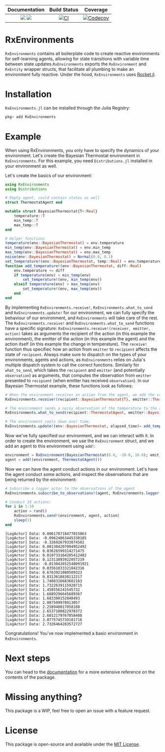| **Documentation**                                                         | **Build Status**                 | **Coverage**                       |
|:-------------------------------------------------------------------------:|:--------------------------------:|:----------------------------------:|
| [![][docs-stable-img]][docs-stable-url] [![][docs-dev-img]][docs-dev-url] | [![CI][ci-img]][ci-url]         | [![Codecov][codecov-img]][codecov-url] |


[docs-dev-img]: https://img.shields.io/badge/docs-dev-blue.svg
[docs-dev-url]: https://biaslab.github.io/RxEnvironments.jl/dev

[docs-stable-img]: https://img.shields.io/badge/docs-stable-blue.svg
[docs-stable-url]: https://biaslab.github.io/RxEnvironments.jl/stable

[ci-img]: https://github.com/biaslab/RxEnvironments.jl/actions/workflows/CI.yml/badge.svg?branch=main
[ci-url]: https://github.com/biaslab/RxEnvironments.jl/actions/workflows/CI.yml?query=branch%3Amain

[codecov-img]: https://codecov.io/gh/biaslab/RxEnvironments.jl/graph/badge.svg?token=CxR2jysX7Z
[codecov-url]: https://codecov.io/gh/biaslab/RxEnvironments.jl?branch=main

# RxEnvironments

`RxEnvironments` contains all boilerplate code to create reactive environments for self-learning agents, allowing for state transitions with variable time between state updates.`RxEnvironments` exports the `RxEnvironment` and `RxEntity` wrapper structs, that facilitate all plumbing to make an environment fully reactive. Under the hood, `RxEnvironments` uses [Rocket.jl](https://www.github.com/biaslab/Rocket.jl).

# Installation
`RxEnvironments.jl` can be installed through the Julia Registry:
```bash
pkg> add RxEnvironments
```
# Example

When using RxEnvironments, you only have to specify the dynamics of your environment. Let's create the Bayesian Thermostat environment in `RxEnvironments`. For this example, you need `Distributions.jl` installed in your environment as well. 

Let's create the basics of our environment:

```julia
using RxEnvironments
using Distributions

# Empty agent, could contain states as well
struct ThermostatAgent end

mutable struct BayesianThermostat{T<:Real}
    temperature::T
    min_temp::T
    max_temp::T
end

# Helper functions
temperature(env::BayesianThermostat) = env.temperature
min_temp(env::BayesianThermostat) = env.min_temp
max_temp(env::BayesianThermostat) = env.max_temp
noise(env::BayesianThermostat) = Normal(0.0, 0.1)
set_temperature!(env::BayesianThermostat, temp::Real) = env.temperature = temp
function add_temperature!(env::BayesianThermostat, diff::Real) 
    env.temperature += diff
    if temperature(env) < min_temp(env)
        set_temperature!(env, min_temp(env))
    elseif temperature(env) > max_temp(env)
        set_temperature!(env, max_temp(env))
    end
end
```

By implementing `RxEnvironments.receive!`, `RxEnvironments.what_to_send` and `RxEnvironments.update!` for our environment, we can fully specify the behaviour of our environment, and `RxEnvironments` will take care of the rest. The `RxEnvironments.receive!` and `RxEnvironments.what_to_send` functions have a specific signature: `RxEnvironments.receive!(receiver, emitter, action)` takes as arguments the recipient of the action (in this example the environment), the emitter of the action (in this example the agent) and the action itself (in this example the change in temperature). The `receive!` function thus specifiec how an action from `emitter` to `recipient` affects the state of `recipient`. Always make sure to dispatch on the types of your environments, agents and actions, as `RxEnvironments` relies on Julia's multiple dispatch system to call the correct functions. Similarly for `what_to_send`, which takes the `recipient` and `emitter` (and potentially `observation`) as arguments, that computes the observation from `emitter` presented to `recipient` (when emitter has received `observation`). In our Bayesian Thermostat example, these functions look as follows:

```julia
# When the environment receives an action from the agent, we add the value of the action to the environment temperature.
RxEnvironments.receive!(recipient::BayesianThermostat{T}, emitter::ThermostatAgent, action::T) where {T} = add_temperature!(recipient, action)

# The environment sends a noisy observation of the temperature to the agent.
RxEnvironments.what_to_send(recipient::ThermostatAgent, emitter::BayesianThermostat) = temperature(emitter) + rand(noise(emitter))

# The environment cools down over time.
RxEnvironments.update!(env::BayesianThermostat, elapsed_time)= add_temperature!(env, -0.1 * elapsed_time)
```

Now we've fully specified our environment, and we can interact with it. In order to create the environment, we use the `RxEnvironment` struct, and we add an agent to this environment using `add!`:

```julia
environment = RxEnvironment(BayesianThermostat(0.0, -10.0, 10.0); emit_every_ms = 900)
agent = add!(environment, ThermostatAgent())
```

Now we can have the agent conduct actions in our environment. Let's have the agent conduct some actions, and inspect the observations that are being returned by the environment:

```julia
# Subscribe a logger actor to the observations of the agent
RxEnvironments.subscribe_to_observations!(agent, RxEnvironments.logger())

# Conduct 10 actions:
for i in 1:10
    action = rand()
    RxEnvironments.send!(environment, agent, action)
    sleep(1)
end
```

```
[LogActor] Data: 0.006170718477015863
[LogActor] Data: -0.09624863445330185
[LogActor] Data: -0.3269267933074502
[LogActor] Data: 0.001304207094952492
[LogActor] Data: 0.03626599314271475
[LogActor] Data: 0.010733164205412482
[LogActor] Data: 0.12313893922057219
[LogActor] Data: -0.013042652548091921
[LogActor] Data: 0.03561033321842316
[LogActor] Data: 0.6763921880509323
[LogActor] Data: 0.8313618838112217
[LogActor] Data: 1.7408316683602163
[LogActor] Data: 1.7322639115928715
[LogActor] Data: 1.458556241545732
[LogActor] Data: 1.6689296645689367
[LogActor] Data: 1.683300152848493
[LogActor] Data: 2.087509970813057
[LogActor] Data: 2.258940017058188
[LogActor] Data: 2.6537100822978372
[LogActor] Data: 2.6012179767058408
[LogActor] Data: 3.0775745739101716
[LogActor] Data: 2.7326464283572727
```

Congratulations! You've now implemented a basic environment in `RxEnvironments`.

# Next steps
You can head to the [documentation](https://biaslab.github.io/RxEnvironments.jl/stable) for a more extensive reference on the contents of the package. 

# Missing anything?

This package is a WIP, feel free to open an issue with a feature request.

# License
This package is open-source and available under the [MIT License](https://github.com/biaslab/RxEnvironments.jl/blob/main/LICENSE).